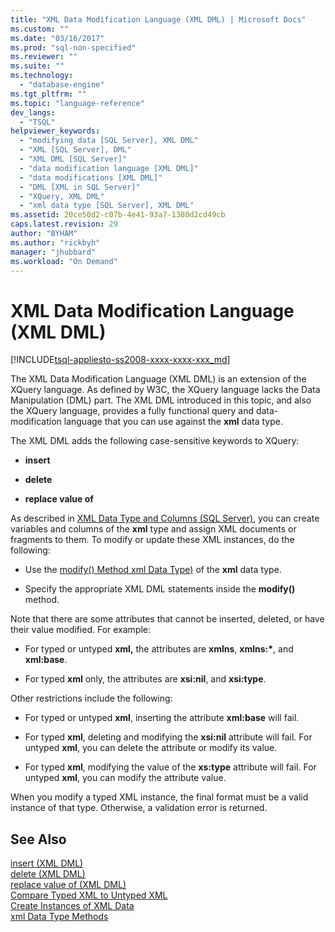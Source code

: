```yaml
---
title: "XML Data Modification Language (XML DML) | Microsoft Docs"
ms.custom: ""
ms.date: "03/16/2017"
ms.prod: "sql-non-specified"
ms.reviewer: ""
ms.suite: ""
ms.technology: 
  - "database-engine"
ms.tgt_pltfrm: ""
ms.topic: "language-reference"
dev_langs: 
  - "TSQL"
helpviewer_keywords: 
  - "modifying data [SQL Server], XML DML"
  - "XML [SQL Server], DML"
  - "XML DML [SQL Server]"
  - "data modification language [XML DML]"
  - "data modifications [XML DML]"
  - "DML [XML in SQL Server]"
  - "XQuery, XML DML"
  - "xml data type [SQL Server], XML DML"
ms.assetid: 20ce50d2-c07b-4e41-93a7-1380d2cd49cb
caps.latest.revision: 29
author: "BYHAM"
ms.author: "rickbyh"
manager: "jhubbard"
ms.workload: "On Demand"
---
```

# XML Data Modification Language (XML DML)
[!INCLUDE[tsql-appliesto-ss2008-xxxx-xxxx-xxx_md](../../includes/tsql-appliesto-ss2008-xxxx-xxxx-xxx-md.md)]

  The XML Data Modification Language (XML DML) is an extension of the XQuery language. As defined by W3C, the XQuery language lacks the Data Manipulation (DML) part. The XML DML introduced in this topic, and also the XQuery language, provides a fully functional query and data-modification language that you can use against the **xml** data type.  
  
 The XML DML adds the following case-sensitive keywords to XQuery:  
  
-   **insert**  
  
-   **delete**  
  
-   **replace value of**  
  
 As described in [XML Data Type and Columns &#40;SQL Server&#41;](../../relational-databases/xml/xml-data-type-and-columns-sql-server.md), you can create variables and columns of the **xml** type and assign XML documents or fragments to them. To modify or update these XML instances, do the following:  
  
-   Use the [modify() Method xml Data Type)](../../t-sql/xml/modify-method-xml-data-type.md) of the **xml** data type.  
  
-   Specify the appropriate XML DML statements inside the **modify()** method.  
  
 Note that there are some attributes that cannot be inserted, deleted, or have their value modified. For example:  
  
-   For typed or untyped **xml,** the attributes are **xmlns**, **xmlns:\***, and **xml:base**.  
  
-   For typed **xml** only, the attributes are **xsi:nil**, and **xsi:type**.  
  
 Other restrictions include the following:  
  
-   For typed or untyped **xml**, inserting the attribute **xml:base** will fail.  
  
-   For typed **xml**, deleting and modifying the **xsi:nil** attribute will fail. For untyped **xml**, you can delete the attribute or modify its value.  
  
-   For typed **xml**, modifying the value of the **xs:type** attribute will fail. For untyped **xml**, you can modify the attribute value.  
  
 When you modify a typed XML instance, the final format must be a valid instance of that type. Otherwise, a validation error is returned.  
  
## See Also  
 [insert &#40;XML DML&#41;](../../t-sql/xml/insert-xml-dml.md)   
 [delete &#40;XML DML&#41;](../../t-sql/xml/delete-xml-dml.md)   
 [replace value of &#40;XML DML&#41;](../../t-sql/xml/replace-value-of-xml-dml.md)   
 [Compare Typed XML to Untyped XML](../../relational-databases/xml/compare-typed-xml-to-untyped-xml.md)   
 [Create Instances of XML Data](../../relational-databases/xml/create-instances-of-xml-data.md)   
 [xml Data Type Methods](../../t-sql/xml/xml-data-type-methods.md)  
  
  
